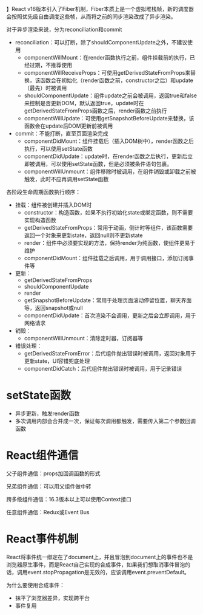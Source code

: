 】React v16版本引入了Fiber机制，Fiber本质上是一个虚拟堆栈帧，新的调度器会按照优先级自由调度这些帧，从而将之前的同步渲染改成了异步渲染。 

对于异步渲染来说，分为reconciliation和commit

* reconciliation：可以打断，除了shouldComponentUpdate之外，不建议使用
  * componentWillMount：在render函数执行之前，组件挂载前的执行，已经过期，不推荐使用
  * componentWillReceiveProps：可使用getDerivedStateFromProps来替换，该函数会在初始化（render函数之前，constructor之后）和update（最先）时被调用
  * shouldComponentUpdate：组件update之前会被调用，返回true和false来控制是否更新DOM，默认返回true，update时在getDerivedStateFromProps函数之后，render函数之前执行
  * componentWillUpdate：可使用getSnapshotBeforeUpdate来替换，该函数会在update后DOM更新前被调用
* commit：不能打断，直至页面渲染完成
  * componentDidMount：组件挂载后（插入DOM树中），render函数之后执行，可以使用setState函数
  * componentDidUpdate：update时，在render函数之后执行，更新后立即被调用，可以使用setState函数，但是必须被条件语句包裹。
  * componentWillUnmount：组件移除时被调用，在组件销毁或卸载之前被触发，此时不应再调用setState函数

各阶段生命周期函数执行顺序：

* 挂载：组件被创建并插入DOM时
  * constructor：构造函数，如果不执行初始化state或绑定函数，则不需要实现构造函数
  * getDerivedStateFromProps：常用于动画，倒计时等组件，该函数需要返回一个对象来更新state，返回null则不更新state
  * render：组件中必须要实现的方法，保持render为纯函数，使组件更易于维护
  * componentDidMount：组件挂载之后调用，用于调用接口，添加订阅事件等
* 更新：
  * getDerivedStateFromProps
  * shouldComponentUpdate
  * render
  * getSnapshotBeforeUpdate：常用于处理页面滚动停留位置，聊天界面等，返回snapshot或null
  * componentDidUpdate：首次渲染不会调用，更新之后会立即调用，用于网络请求
* 销毁：
  * componentWillUnmount：清除定时器，订阅器等
* 错误处理：
  * getDerivedStateFromError：后代组件抛出错误时被调用，返回对象用于更新state，UI容错兜底处理
  * componentDidCatch：后代组件抛出错误时被调用，用于记录错误

# setState函数

* 异步更新，触发render函数
* 多次调用内部会合并成一次，保证每次调用都触发，需要传入第二个参数回调函数

# React组件通信

父子组件通信：props加回调函数的形式

兄弟组件通信：可以用父组件做中转

跨多级组件通信：16.3版本以上可以使用Context接口

任意组件通信：Redux或Event Bus

# React事件机制

React将事件统一绑定在了document上，并且冒泡到document上的事件也不是浏览器原生事件，而是React自己实现的合成事件，如果我们想取消事件冒泡的话，调用event.stopPropagation是无效的，应该调用event.preventDefault。

为什么要使用合成事件：

* 抹平了浏览器差异，实现跨平台
* 事件复用